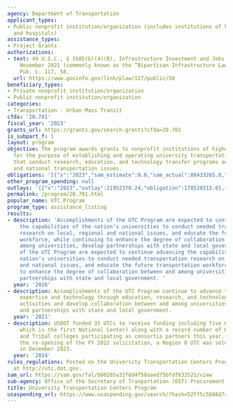 ```yaml
---
agency: Department of Transportation
applicant_types:
- Public nonprofit institution/organization (includes institutions of higher education
  and hospitals)
assistance_types:
- Project Grants
authorizations:
- text: 49 U.S.C., § 5505(b)(4)(B), Infrastructure Investment and Jobs Act (IIJA)
    November 2021 (commonly known as the “Bipartisan Infrastructure Law,” or “BIL”).
    Pub. L. 117, 58.
  url: https://www.govinfo.gov/link/plaw/117/public/58
beneficiary_types:
- Private nonprofit institution/organization
- Public nonprofit institution/organization
categories:
- Transportation - Urban Mass Transit
cfda: '20.701'
fiscal_year: '2023'
grants_url: https://grants.gov/search-grants?cfda=20.701
is_subpart_f: 1
layout: program
objective: The program awards grants to nonprofit institutions of higher learning
  for the purpose of establishing and operating university transportation centers
  that conduct research, education, and technology transfer programs addressing regional
  and national transportation issues.
obligations: '[{"x":"2023","sam_estimate":0.0,"sam_actual":88433265.0,"usa_spending_actual":86999884.97},{"x":"2024","sam_estimate":0.0,"sam_actual":87806024.0,"usa_spending_actual":89468084.25},{"x":"2025","sam_estimate":0.0,"sam_actual":90000000.0,"usa_spending_actual":0.0}]'
other_program_spending: null
outlays: '[{"x":"2023","outlay":21952370.24,"obligation":170520315.0},{"x":"2024","outlay":54712.46,"obligation":5947770.0},{"x":"2025","outlay":0.0,"obligation":0.0}]'
permalink: /program/20.701.html
popular_name: UTC Program
program_type: assistance_listing
results:
- description: 'Accomplishments of the UTC Program are expected to continue advancing
    the capabilities of the nation’s universities to conduct needed transportation
    research on local, regional and national issues, and educate the future transportation
    workforce, while continuing to enhance the degree of collaboration between and
    among universities, develop partnerships with state and local government.  Accomplishments
    of the UTC Program are expected to continue advancing the capabilities of the
    nation’s universities to conduct needed transportation research on local, regional
    and national issues, and educate the future transportation workforce, while continuing
    to enhance the degree of collaboration between and among universities, develop
    partnerships with state and local government. '
  year: '2016'
- description: Accomplishments of the UTC Program continue to advance transportation
    expertise and technology through education, research, and technology transfer
    activities and develop collaboration between and among universities, industry
    and partnerships with state and local government.
  year: '2021'
- description: USDOT funded 35 UTCs to receive funding including five HBCUs (one of
    which is the first National Center) along with a record number of HBCUs, MSIs,
    and Tribal colleges participating as consortia partners this year.   Following
    the re-opening of the FY 2022 solicitation, a Region 8 UTC was selected and funded
    in December 2023.
  year: '2024'
rules_regulations: Posted on the University Transportation Centers Program website
  at http://utc.dot.gov.
sam_url: https://sam.gov/fal/b06205a32f8d4f58aaed75bfdf633521/view
sub-agency: Office of the Secretary of Tranportation (OST) Procurement Operations
title: University Transportation Centers Program
usaspending_url: https://www.usaspending.gov/search/?hash=52ff5c5b86d7a06b41837a193047bec5
---
```

